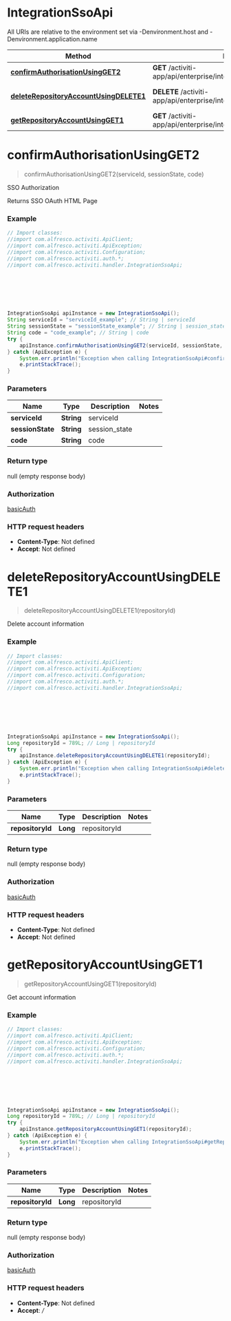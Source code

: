 # IntegrationSsoApi

All URIs are relative to the environment set via -Denvironment.host and -Denvironment.application.name

Method | HTTP request | Description
------------- | ------------- | -------------
[**confirmAuthorisationUsingGET2**](IntegrationSsoApi.md#confirmAuthorisationUsingGET2) | **GET** /activiti-app/api/enterprise/integration/sso/confirm-auth-request | SSO Authorization
[**deleteRepositoryAccountUsingDELETE1**](IntegrationSsoApi.md#deleteRepositoryAccountUsingDELETE1) | **DELETE** /activiti-app/api/enterprise/integration/sso/{repositoryId}/account | Delete account information
[**getRepositoryAccountUsingGET1**](IntegrationSsoApi.md#getRepositoryAccountUsingGET1) | **GET** /activiti-app/api/enterprise/integration/sso/{repositoryId}/account | Get account information

<a name="confirmAuthorisationUsingGET2"></a>
# **confirmAuthorisationUsingGET2**
> confirmAuthorisationUsingGET2(serviceId, sessionState, code)

SSO Authorization

Returns SSO OAuth HTML Page

### Example
```java
// Import classes:
//import com.alfresco.activiti.ApiClient;
//import com.alfresco.activiti.ApiException;
//import com.alfresco.activiti.Configuration;
//import com.alfresco.activiti.auth.*;
//import com.alfresco.activiti.handler.IntegrationSsoApi;







IntegrationSsoApi apiInstance = new IntegrationSsoApi();
String serviceId = "serviceId_example"; // String | serviceId
String sessionState = "sessionState_example"; // String | session_state
String code = "code_example"; // String | code
try {
    apiInstance.confirmAuthorisationUsingGET2(serviceId, sessionState, code);
} catch (ApiException e) {
    System.err.println("Exception when calling IntegrationSsoApi#confirmAuthorisationUsingGET2");
    e.printStackTrace();
}
```

### Parameters

Name | Type | Description  | Notes
------------- | ------------- | ------------- | -------------
 **serviceId** | **String**| serviceId |
 **sessionState** | **String**| session_state |
 **code** | **String**| code |

### Return type

null (empty response body)

### Authorization

[basicAuth](../README.md#basicAuth)

### HTTP request headers

 - **Content-Type**: Not defined
 - **Accept**: Not defined

<a name="deleteRepositoryAccountUsingDELETE1"></a>
# **deleteRepositoryAccountUsingDELETE1**
> deleteRepositoryAccountUsingDELETE1(repositoryId)

Delete account information

### Example
```java
// Import classes:
//import com.alfresco.activiti.ApiClient;
//import com.alfresco.activiti.ApiException;
//import com.alfresco.activiti.Configuration;
//import com.alfresco.activiti.auth.*;
//import com.alfresco.activiti.handler.IntegrationSsoApi;







IntegrationSsoApi apiInstance = new IntegrationSsoApi();
Long repositoryId = 789L; // Long | repositoryId
try {
    apiInstance.deleteRepositoryAccountUsingDELETE1(repositoryId);
} catch (ApiException e) {
    System.err.println("Exception when calling IntegrationSsoApi#deleteRepositoryAccountUsingDELETE1");
    e.printStackTrace();
}
```

### Parameters

Name | Type | Description  | Notes
------------- | ------------- | ------------- | -------------
 **repositoryId** | **Long**| repositoryId |

### Return type

null (empty response body)

### Authorization

[basicAuth](../README.md#basicAuth)

### HTTP request headers

 - **Content-Type**: Not defined
 - **Accept**: Not defined

<a name="getRepositoryAccountUsingGET1"></a>
# **getRepositoryAccountUsingGET1**
> getRepositoryAccountUsingGET1(repositoryId)

Get account information

### Example
```java
// Import classes:
//import com.alfresco.activiti.ApiClient;
//import com.alfresco.activiti.ApiException;
//import com.alfresco.activiti.Configuration;
//import com.alfresco.activiti.auth.*;
//import com.alfresco.activiti.handler.IntegrationSsoApi;







IntegrationSsoApi apiInstance = new IntegrationSsoApi();
Long repositoryId = 789L; // Long | repositoryId
try {
    apiInstance.getRepositoryAccountUsingGET1(repositoryId);
} catch (ApiException e) {
    System.err.println("Exception when calling IntegrationSsoApi#getRepositoryAccountUsingGET1");
    e.printStackTrace();
}
```

### Parameters

Name | Type | Description  | Notes
------------- | ------------- | ------------- | -------------
 **repositoryId** | **Long**| repositoryId |

### Return type

null (empty response body)

### Authorization

[basicAuth](../README.md#basicAuth)

### HTTP request headers

 - **Content-Type**: Not defined
 - **Accept**: */*

